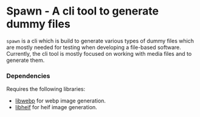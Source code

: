 # Spawn - A cli tool to generate dummy files

`spawn` is a cli which is build to generate various types of dummy files which
are mostly needed for testing when developing a file-based software. Currently,
the cli tool is mostly focused on working with media files and to generate 
them.

### Dependencies
Requires the following libraries:
- [libwebp](https://developers.google.com/speed/webp/docs/api) for webp image generation.
- [libheif](https://github.com/strukturag/libheif) for heif image generation.